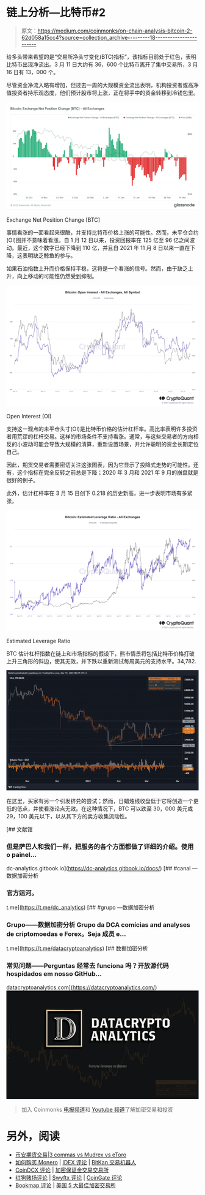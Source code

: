 # 链上分析—比特币#2

> 原文：<https://medium.com/coinmonks/on-chain-analysis-bitcoin-2-62d058a15cc4?source=collection_archive---------18----------------------->

给多头带来希望的是“交易所净头寸变化(BTC)指标”，该指标目前处于红色，表明比特币出现净流出。3 月 11 日大约有 36，600 个比特币离开了集中交易所，3 月 16 日有 13，000 个。

尽管资金净流入略有增加，但过去一周的大规模资金流出表明，机构投资者或高净值投资者持乐观态度，他们预计股市将上涨，正在将手中的资金转移到冷钱包里。

![](img/1e781f2dcf0948ebdc79f29ca4ff0883.png)

Exchange Net Position Change [BTC]

事情看涨的一面看起来很酷，并支持比特币价格上涨的可能性。然而，未平仓合约(OI)图并不意味着看涨。自 1 月 12 日以来，投资回报率在 125 亿至 96 亿之间波动。最近，这个数字已经下降到 110 亿，并且自 2021 年 11 月 8 日以来一直在下降，这表明缺乏鲸鱼的参与。

如果石油指数上升而价格保持平稳，这将是一个看涨的信号。然而，由于缺乏上升，向上移动的可能性仍然受到抑制。

![](img/d00b95ad0da21e3c8040a92dfac9851f.png)

Open Interest (OI)

支持这一观点的未平仓头寸(OI)是比特币价格的估计杠杆率。高比率表明许多投资者用荒谬的杠杆交易。这样的市场条件不支持看涨。通常，与这些交易者的方向相反的小波动可能会导致大规模的清算，重新设置场景，并允许聪明的资金长期定位自己。

因此，期货交易者需要密切关注这张图表，因为它显示了投降式走势的可能性。还有，这个指标在完全反转之前总是下降；2020 年 3 月和 2021 年 9 月的崩盘就是很好的例子。

此外，估计杠杆率在 3 月 15 日创下 0.218 的历史新高，进一步表明市场有多紧张。

![](img/5ea19fd571035031583c72358b1629d5.png)

Estimated Leverage Ratio

BTC 估计杠杆指数在链上和市场指标的假设下，熊市情景将包括比特币价格打破上升三角形的斜边，使其无效，并下跌以重新测试每周美元的支持水平。34,782.

![](img/d8b14893cf394449c74681e56d0b6e95.png)

在这里，买家有另一个引发挤兑的尝试；然而，日蜡烛线收盘低于它将创造一个更低的低点，并使看涨论点无效。在这种情况下，BTC 可以跌至 30，000 美元或 29，100 美元以下，以从其下方的卖方收集流动性。

[](https://dc-analytics.gitbook.io/docs/) [## 文献馆

### 但是萨巴人和我们一样，把服务的各个方面都做了详细的介绍。使用 o painel…

dc-analytics.gitbook.io](https://dc-analytics.gitbook.io/docs/) [](https://t.me/dc_analytics) [## #canal —数据加密分析

### 官方运河。

t.me](https://t.me/dc_analytics) [](https://t.me/datacryptoanalytics) [## #grupo —数据加密分析

### Grupo——数据加密分析 Grupo da DCA comícias and analyses de criptomoedas e Forex。Seja 成员 e…

t.me](https://t.me/datacryptoanalytics) [](https://datacryptoanalytics.com/) [## 数据加密分析

### 常见问题——Perguntas 经常去 funciona 吗？开放源代码 hospidados em nosso GitHub…

datacryptoanalytics.com](https://datacryptoanalytics.com/) ![](img/894323c3afe0db71302af409dfbcd3bc.png)

> 加入 Coinmonks [电报频道](https://t.me/coincodecap)和 [Youtube 频道](https://www.youtube.com/c/coinmonks/videos)了解加密交易和投资

# 另外，阅读

*   [币安期货交易](https://coincodecap.com/binance-futures-trading)|[3 commas vs Mudrex vs eToro](https://coincodecap.com/mudrex-3commas-etoro)
*   [如何购买 Monero](https://coincodecap.com/buy-monero) | [IDEX 评论](https://coincodecap.com/idex-review) | [BitKan 交易机器人](https://coincodecap.com/bitkan-trading-bot)
*   [CoinDCX 评论](/coinmonks/coindcx-review-8444db3621a2) | [加密保证金交易交易所](https://coincodecap.com/crypto-margin-trading-exchanges)
*   [红狗赌场评论](https://coincodecap.com/red-dog-casino-review) | [Swyftx 评论](https://coincodecap.com/swyftx-review) | [CoinGate 评论](https://coincodecap.com/coingate-review)
*   [Bookmap 评论](https://coincodecap.com/bookmap-review-2021-best-trading-software) | [美国 5 大最佳加密交易所](https://coincodecap.com/crypto-exchange-usa)